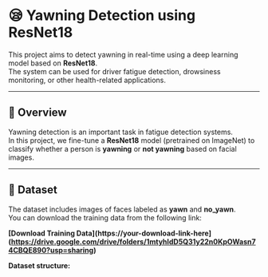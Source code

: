 # 😪 Yawning Detection using ResNet18

This project aims to detect yawning in real-time using a deep learning model based on **ResNet18**.  
The system can be used for driver fatigue detection, drowsiness monitoring, or other health-related applications.

---

## 🧠 Overview

Yawning detection is an important task in fatigue detection systems.  
In this project, we fine-tune a **ResNet18** model (pretrained on ImageNet) to classify whether a person is **yawning** or **not yawning** based on facial images.

---

## 📂 Dataset

The dataset includes images of faces labeled as **yawn** and **no_yawn**.  
You can download the training data from the following link:

**[Download Training Data](https://your-download-link-here](https://drive.google.com/drive/folders/1mtyhIdD5Q31y22n0KpOWasn74CBQE890?usp=sharing)**

**Dataset structure:**
